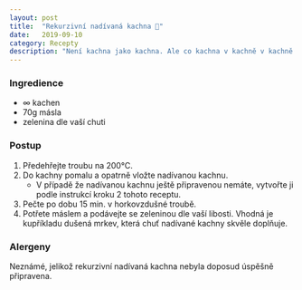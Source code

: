```yaml
---
layout: post
title:  "Rekurzivní nadívaná kachna 🦆"
date:   2019-09-10
category: Recepty
description: "Není kachna jako kachna. Ale co kachna v kachně v kachně v kachně..."
---
```


### Ingredience
- ∞ kachen
- 70g másla
- zelenina dle vaší chuti

### Postup
1. Předehřejte troubu na 200°C.
2. Do kachny pomalu a opatrně vložte nadívanou kachnu.
	- V případě že nadívanou kachnu ještě připravenou nemáte, vytvořte ji podle instrukcí kroku 2 tohoto receptu.
3. Pečte po dobu 15 min. v horkovzdušné troubě.
4. Potřete máslem a podávejte se zeleninou dle vaší libosti. Vhodná je kupříkladu dušená mrkev, která chuť nadívané kachny skvěle doplňuje.

### Alergeny
Neznámé, jelikož rekurzivní nadívaná kachna nebyla doposud úspěšně připravena.
